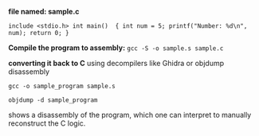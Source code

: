 **file named: sample.c**

`include <stdio.h>
int main() 
{
    int num = 5;
    printf("Number: %d\n", num);
    return 0;
}`

**Compile the program to assembly:**
`gcc -S -o sample.s sample.c`

**converting it back to C**
using decompilers like Ghidra or objdump disassembly

`gcc -o sample_program sample.s`

`objdump -d sample_program`

shows a disassembly of the program, which one can interpret to manually reconstruct the C logic.


